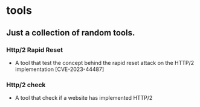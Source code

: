 # tools
Just a collection of random tools.
---
### Http/2 Rapid Reset
- A tool that test the concept behind the rapid reset attack on the HTTP/2 implementation [CVE-2023-44487]

### Http/2 check
- A tool that check if a website has implemented HTTP/2
